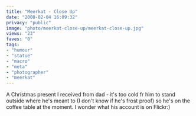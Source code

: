 ```yaml
---
title: "Meerkat - Close Up"
date: "2008-02-04 16:09:32"
privacy: "public"
image: "photo/meerkat-close-up/meerkat-close-up.jpg"
views: "23"
faves: "0"
tags:
- "humour"
- "statue"
- "macro"
- "meta"
- "photographer"
- "meerkat"
---
```

A Christmas present I received from dad - it's too cold fr him to stand outside where he's meant to (I don't know if he's frost proof) so he's on the coffee table at the moment. I wonder what his account is on Flickr:)
